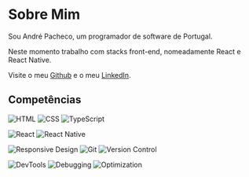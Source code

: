 # Sobre Mim

Sou André Pacheco, um programador de software de Portugal.

Neste momento trabalho com stacks front-end, nomeadamente React e React Native.

Visite o meu [Github](https://github.com/andremp97) e o meu [LinkedIn](https://www.linkedin.com/in/andrempacheco97).

## Competências

![HTML](https://img.shields.io/badge/HTML5-E34F26?style=for-the-badge&logo=html5&logoColor=white)
![CSS](https://img.shields.io/badge/CSS3-1572B6?style=for-the-badge&logo=css3&logoColor=white)
![TypeScript](https://img.shields.io/badge/TypeScript-3178C6?style=for-the-badge&logo=typescript&logoColor=white)

![React](https://img.shields.io/badge/React-20232A?style=for-the-badge&logo=react&logoColor=61DAFB)
![React Native](https://img.shields.io/badge/React%20Native-20232A?style=for-the-badge&logo=react&logoColor=61DAFB)

![Responsive Design](https://img.shields.io/badge/Design%20Responsivo-4CAF50?style=for-the-badge&logo=responsive&logoColor=white)
![Git](https://img.shields.io/badge/Git-F05032?style=for-the-badge&logo=git&logoColor=white)
![Version Control](https://img.shields.io/badge/Controlo%20de%20Versões-6E40C9?style=for-the-badge&logo=github&logoColor=white)

![DevTools](https://img.shields.io/badge/DevTools-FF9800?style=for-the-badge&logo=google-chrome&logoColor=white)
![Debugging](https://img.shields.io/badge/Depuração-795548?style=for-the-badge&logo=bugatti&logoColor=white)
![Optimization](https://img.shields.io/badge/Otimização-009688?style=for-the-badge&logo=apache&logoColor=white)
